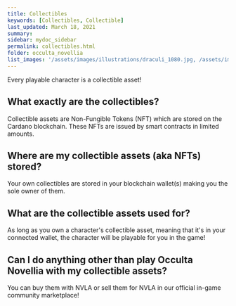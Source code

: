 ```yaml
---
title: Collectibles
keywords: [Collectibles, Collectible]
last_updated: March 18, 2021
summary: 
sidebar: mydoc_sidebar
permalink: collectibles.html
folder: occulta_novellia
list_images: '/assets/images/illustrations/draculi_1080.jpg, /assets/images/illustrations/laurence_the_duelist_1080.jpg,/assets/images/illustrations/iscara_the_ten_thousand_guns_1080.jpg,/assets/images/illustrations/alpha_draculi_1080.jpg'
---
```


Every playable character is a collectible asset!

## What exactly are the collectibles?

Collectible assets are Non-Fungible Tokens (NFT) which are stored on the Cardano blockchain. These NFTs are issued by smart contracts in limited amounts.

## Where are my collectible assets (aka NFTs) stored?

Your own collectibles are stored in your blockchain wallet(s) making you the sole owner of them.

## What are the collectible assets used for? 

As long as you own a character's collectible asset, meaning that it's in your connected wallet, the character will be playable for you in the game!

## Can I do anything other than play Occulta Novellia with my collectible assets?

You can buy them with NVLA or sell them for NVLA  in our official in-game community marketplace!

